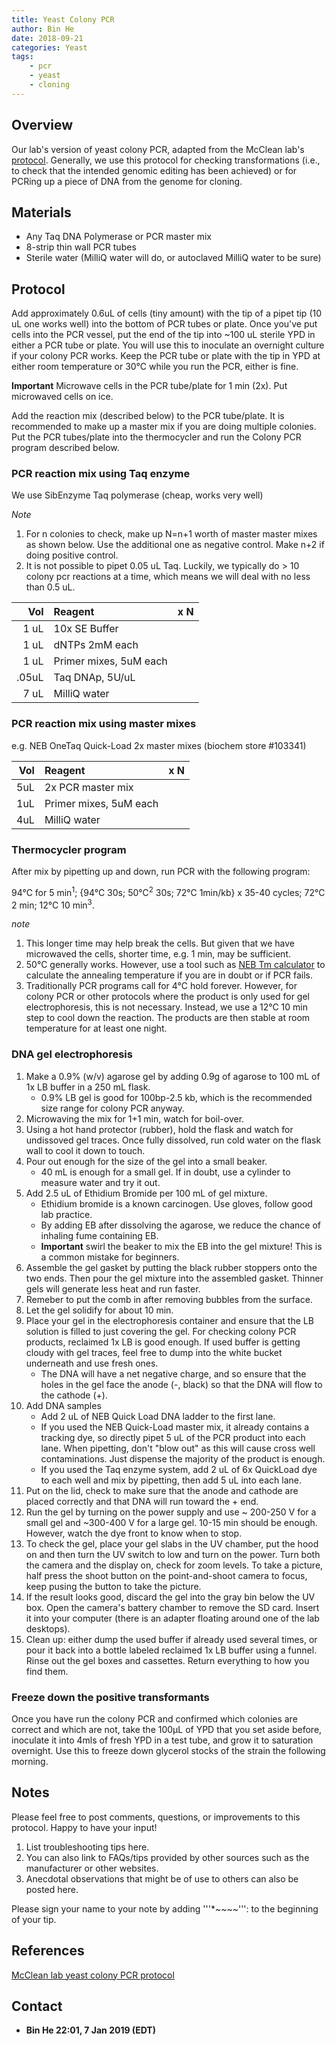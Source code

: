 ```yaml
---
title: Yeast Colony PCR
author: Bin He
date: 2018-09-21
categories: Yeast
tags:
	- pcr
	- yeast
	- cloning
---
```


Overview
--------

Our lab's version of yeast colony PCR, adapted from the McClean lab's [protocol](https://openwetware.org/wiki/McClean:_Colony_PCR_(Yeast)).  Generally, we use this protocol for checking transformations (i.e., to check that the intended genomic editing has been achieved) or for PCRing up a piece of DNA from the genome for cloning.



Materials
---------

-   Any Taq DNA Polymerase or PCR master mix
-   8-strip thin wall PCR tubes
-   Sterile water (MilliQ water will do, or autoclaved MilliQ water to be sure)

Protocol
--------

Add approximately 0.6uL of cells (tiny amount) with the tip of a pipet tip (10 uL one works well) into the bottom of PCR tubes or plate.  Once you've put cells into the PCR vessel, put the end of the tip into ~100 uL sterile YPD in either a PCR tube or plate.  You will use this to inoculate an overnight culture if your colony PCR works.  Keep the PCR tube or plate with the tip in YPD at either room temperature or 30°C while you run the PCR, either is fine.

**Important** Microwave cells in the PCR tube/plate for 1 min (2x).  Put microwaved cells on ice.


Add the reaction mix (described below) to the PCR tube/plate.  It is recommended to make up a master mix if you are doing multiple colonies.  Put the PCR tubes/plate into the thermocycler and run the Colony PCR program described below.

### PCR reaction mix using Taq enzyme

We use SibEnzyme Taq polymerase (cheap, works very well)

_Note_

1. For n colonies to check, make up N=n+1 worth of master master mixes as shown below. Use the additional one as negative control. Make n+2 if doing positive control.
2. It is not possible to pipet 0.05 uL Taq. Luckily, we typically do > 10 colony pcr reactions at a time, which means we will deal with no less than 0.5 uL.

|   Vol | Reagent                | x N |
|------:|:-----------------------|-----|
| 1  uL | 10x SE Buffer          |     |
| 1  uL | dNTPs 2mM each         |     |
| 1  uL | Primer mixes, 5uM each |     |
| .05uL | Taq DNAp, 5U/uL        |     |
| 7  uL | MilliQ water           |     |

### PCR reaction mix using master mixes

e.g. NEB OneTaq Quick-Load 2x master mixes (biochem store #103341)


| Vol | Reagent                | x N |
|----:|:-----------------------|-----|
| 5uL | 2x PCR master mix      |     |
| 1uL | Primer mixes, 5uM each |     |
| 4uL | MilliQ water           |     |

### Thermocycler program
After mix by pipetting up and down, run PCR with the following program:

94&deg;C for 5 min<sup>1</sup>; {94&deg;C 30s; 50&deg;C<sup>2</sup> 30s; 72&deg;C 1min/kb} x 35-40 cycles; 72&deg;C 2 min; 12&deg;C 10 min<sup>3</sup>.

_note_

1. This longer time may help break the cells. But given that we have microwaved the cells, shorter time, e.g. 1 min, may be sufficient.
2. 50&deg;C generally works. However, use a tool such as [NEB Tm calculator](https://tmcalculator.neb.com/#!/main) to calculate the annealing temperature if you are in doubt or if PCR fails.
3. Traditionally PCR programs call for 4&deg;C hold forever. However, for colony PCR or other protocols where the product is only used for gel electrophoresis, this is not necessary. Instead, we use a 12&deg;C 10 min step to cool down the reaction. The products are then stable at room temperature for at least one night.

### DNA gel electrophoresis
1. Make a 0.9% (w/v) agarose gel by adding 0.9g of agarose to 100 mL of 1x LB buffer in a 250 mL flask.
    - 0.9% LB gel is good for 100bp-2.5 kb, which is the recommended size range for colony PCR anyway.
1. Microwaving the mix for 1+1 min, watch for boil-over.
1. Using a hot hand protector (rubber), hold the flask and watch for undissoved gel traces. Once fully dissolved, run cold water on the flask wall to cool it down to touch. 
1. Pour out enough for the size of the gel into a small beaker. 
    - 40 mL is enough for a small gel. If in doubt, use a cylinder to measure water and try it out.
1. Add 2.5 uL of Ethidium Bromide per 100 mL of gel mixture.
    - Ethidium bromide is a known carcinogen. Use gloves, follow good lab practice.
	- By adding EB after dissolving the agarose, we reduce the chance of inhaling fume containing EB.
	- **Important** swirl the beaker to mix the EB into the gel mixture! This is a common mistake for beginners.
1. Assemble the gel gasket by putting the black rubber stoppers onto the two ends. Then pour the gel mixture into the assembled gasket. Thinner gels will generate less heat and run faster.
1. Remeber to put the comb in after removing bubbles from the surface.
1. Let the gel solidify for about 10 min.
1. Place your gel in the electrophoresis container and ensure that the LB solution is filled to just covering the gel. For checking colony PCR products, reclaimed 1x LB is good enough. If used buffer is getting cloudy with gel traces, feel free to dump into the white bucket underneath and use fresh ones.
    - The DNA will have a net negative charge, and so ensure that the holes in the gel face the anode (-, black) so that the DNA will flow to the cathode (+). 
1. Add DNA samples
    - Add 2 uL of NEB Quick Load DNA ladder to the first lane.
	- If you used the NEB Quick-Load master mix, it already contains a tracking dye, so directly pipet 5 uL of the PCR product into each lane. When pipetting, don't "blow out" as this will cause cross well contaminations. Just dispense the majority of the product is enough.
	- If you used the Taq enzyme system, add 2 uL of 6x QuickLoad dye to each well and mix by pipetting, then add 5 uL into each lane.
1. Put on the lid, check to make sure that the anode and cathode are placed correctly and that DNA will run toward the + end.
1. Run the gel by turning on the power supply and use ~ 200-250 V for a small gel and ~300-400 V for a large gel. 10-15 min should be enough. However, watch the dye front to know when to stop.
1. To check the gel, place your gel slabs in the UV chamber, put the hood on and then turn the UV switch to low and turn on the power. Turn both the camera and the display on, check for zoom levels. To take a picture, half press the shoot button on the point-and-shoot camera to focus, keep pusing the button to take the picture.
1. If the result looks good, discard the gel into the gray bin below the UV box. Open the camera's battery chamber to remove the SD card. Insert it into your computer (there is an adapter floating around one of the lab desktops).
1. Clean up: either dump the used buffer if already used several times, or pour it back into a bottle labeled reclaimed 1x LB buffer using a funnel. Rinse out the gel boxes and cassettes. Return everything to how you find them.

### Freeze down the positive transformants

Once you have run the colony PCR and confirmed which colonies are correct and which are not, take the 100μL of YPD that you set aside before, inoculate it into 4mls of fresh YPD in a test tube, and grow it to saturation overnight.  Use this to freeze down glycerol stocks of the strain the following morning.

Notes
-----

Please feel free to post comments, questions, or improvements to this protocol. Happy to have your input!

1.  List troubleshooting tips here.
2.  You can also link to FAQs/tips provided by other sources such as the manufacturer or other websites.
3.  Anecdotal observations that might be of use to others can also be posted here.

Please sign your name to your note by adding '''*~~~~''': to the beginning of your tip.

References
----------

[McClean lab yeast colony PCR protocol](https://openwetware.org/wiki/McClean:_Colony_PCR_(Yeast))

Contact
-------

-   **Bin He 22:01, 7 Jan 2019 (EDT)**
